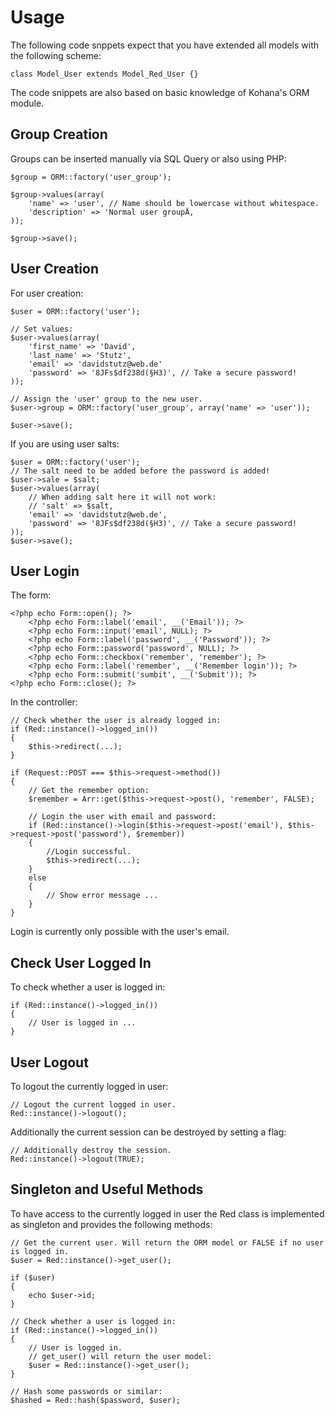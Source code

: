 # Usage

The following code snppets expect that you have extended all models with the following scheme:

	class Model_User extends Model_Red_User {}

The code snippets are also based on basic knowledge of Kohana's ORM module.

## Group Creation

Groups can be inserted manually via SQL Query or also using PHP:
	
	$group = ORM::factory('user_group');
	
	$group->values(array(
		'name' => 'user', // Name should be lowercase without whitespace.
		'description' => 'Normal user groupÄ,
	));
	
	$group->save();

## User Creation

For user creation:

	$user = ORM::factory('user');
	
	// Set values:
	$user->values(array(
		'first_name' => 'David',
		'last_name' => 'Stutz',
		'email' => 'davidstutz@web.de'
		'password' => '8JFs$df238d(§H3)', // Take a secure password!
	));
	
	// Assign the 'user' group to the new user.
	$user->group = ORM::factory('user_group', array('name' => 'user'));
	
	$user->save();

If you are using user salts:

	$user = ORM::factory('user');
	// The salt need to be added before the password is added!
	$user->sale = $salt;
	$user->values(array(
		// When adding salt here it will not work:
		// 'salt' => $salt,
		'email' => 'davidstutz@web.de',
		'password' => '8JFs$df238d(§H3)', // Take a secure password!
	));
	$user->save();

## User Login

The form:

	<?php echo Form::open(); ?>
		<?php echo Form::label('email', __('Email')); ?>
		<?php echo Form::input('email', NULL); ?>
		<?php echo Form::label('password', __('Password')); ?>
		<?php echo Form::password('password', NULL); ?>
		<?php echo Form::checkbox('remember', 'remember'); ?>
		<?php echo Form::label('remember', __('Remember login')); ?>
		<?php echo Form::submit('sumbit', __('Submit')); ?>
	<?php echo Form::close(); ?> 

In the controller:

	// Check whether the user is already logged in:
	if (Red::instance()->logged_in())
	{
		$this->redirect(...);
	}
	
    if (Request::POST === $this->request->method())
    {
    	// Get the remember option:
        $remember = Arr::get($this->request->post(), 'remember', FALSE);
		
		// Login the user with email and password:
        if (Red::instance()->login($this->request->post('email'), $this->request->post('password'), $remember))
        {
        	//Login successful.
        	$this->redirect(...);
        }
        else
        {
            // Show error message ...
        }
    }
    
Login is currently only possible with the user's email.
    
## Check User Logged In

To check whether a user is logged in:

	if (Red::instance()->logged_in())
	{
		// User is logged in ...
	}
    
## User Logout

To logout the currently logged in user:

	// Logout the current logged in user.
	Red::instance()->logout();
	
Additionally the current session can be destroyed by setting a flag:

	// Additionally destroy the session.
	Red::instance()->logout(TRUE);
	
## Singleton and Useful Methods

To have access to the currently logged in user the Red class is implemented as singleton and provides the following methods:

	// Get the current user. Will return the ORM model or FALSE if no user is logged in.
	$user = Red::instance()->get_user();
	
	if ($user)
	{
		echo $user->id;
	}
	
	// Check whether a user is logged in:
	if (Red::instance()->logged_in())
	{
		// User is logged in.
		// get_user() will return the user model:
		$user = Red::instance()->get_user();
	}
	
	// Hash some passwords or similar:
	$hashed = Red::hash($password, $user);

